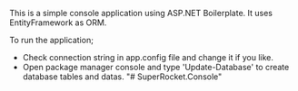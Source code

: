 This is a simple console application using ASP.NET Boilerplate.
It uses EntityFramework as ORM.

To run the application;

* Check connection string in app.config file and change it if you like.
* Open package manager console and type 'Update-Database' to create database tables and datas.
"# SuperRocket.Console" 
